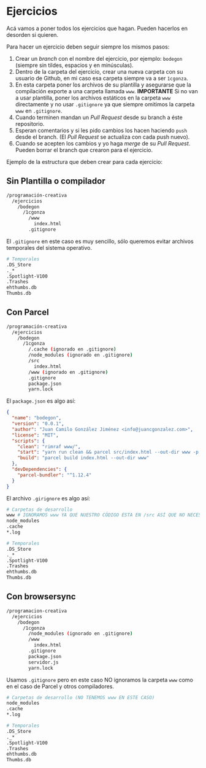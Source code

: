 # Ejercicios

Acá vamos a poner todos los ejercicios que hagan. Pueden hacerlos en desorden si quieren.

Para hacer un ejercicio deben seguir siempre los mismos pasos:

1. Crear un _branch_ con el nombre del ejercicio, por ejemplo: `bodegon` (siempre sin tildes, espacios y en minúsculas).
2. Dentro de la carpeta del ejercicio, crear una nueva carpeta con su usuario de Github, en mi caso esa carpeta siempre va a ser `1cgonza`.
3. En esta carpeta poner los archivos de su plantilla y asegurarse que la compilación exporte a una carpeta llamada `www`. **IMPORTANTE** Si no van a usar plantilla, poner los archivos estáticos en la carpeta `www` directamente y no usar `.gitignore` ya que siempre omitimos la carpeta `www` en `.gitignore`.
4. Cuando terminen mandan un _Pull Request_ desde su branch a éste repositorio.
5. Esperan comentarios y si les pido cambios los hacen haciendo `push` desde el branch. (El _Pull Request_ se actualiza con cada push nuevo).
6. Cuando se acepten los cambios y yo haga _merge_ de su _Pull Request_. Pueden borrar el branch que crearon para el ejercicio.

Ejemplo de la estructura que deben crear para cada ejercicio:

## Sin Plantilla o compilador

```bash
/programación-creativa
  /ejercicios
    /bodegon
      /1cgonza
        /www
          index.html
        .gitignore
```

El `.gitignore` en este caso es muy sencillo, sólo queremos evitar archivos temporales del sistema operativo.

```bash
# Temporales
.DS_Store
._*
.Spotlight-V100
.Trashes
ehthumbs.db
Thumbs.db
```

## Con Parcel

```bash
/programación-creativa
  /ejercicios
    /bodegon
      /1cgonza
        /.cache (ignorado en .gitignore)
        /node_modules (ignorado en .gitignore)
        /src
          index.html
        /www (ignorado en .gitignore)
        .gitignore
        package.json
        yarn.lock
```

El `package.json` es algo así:

```json
{
  "name": "bodegon",
  "version": "0.0.1",
  "author": "Juan Camilo González Jiménez <info@juancgonzalez.com>",
  "license": "MIT",
  "scripts": {
    "clean": "rimraf www/",
    "start": "yarn run clean && parcel src/index.html --out-dir www -p 8080",
    "build": "parcel build index.html --out-dir www"
  },
  "devDependencies": {
    "parcel-bundler": "^1.12.4"
  }
}
```

El archivo `.girignore` es algo así:

```bash
# Carpetas de desarrollo
www # IGNORAMOS www YA QUE NUESTRO CÓDIGO ESTA EN /src ASÍ QUE NO NECESITAMOS DUPLICADOS.
node_modules
.cache
*.log

# Temporales
.DS_Store
._*
.Spotlight-V100
.Trashes
ehthumbs.db
Thumbs.db
```

## Con browsersync

```bash
/programacion-creativa
  /ejercicios
    /bodegon
      /1cgonza
        /node_modules (ignorado en .gitignore)
        /www
          index.html
        .gitignore
        package.json
        servidor.js
        yarn.lock
```

Usamos `.gitignore` pero en este caso NO ignoramos la carpeta `www` como en el caso de Parcel y otros compiladores.

```bash
# Carpetas de desarrollo (NO TENEMOS www EN ESTE CASO)
node_modules
.cache
*.log

# Temporales
.DS_Store
._*
.Spotlight-V100
.Trashes
ehthumbs.db
Thumbs.db
```
